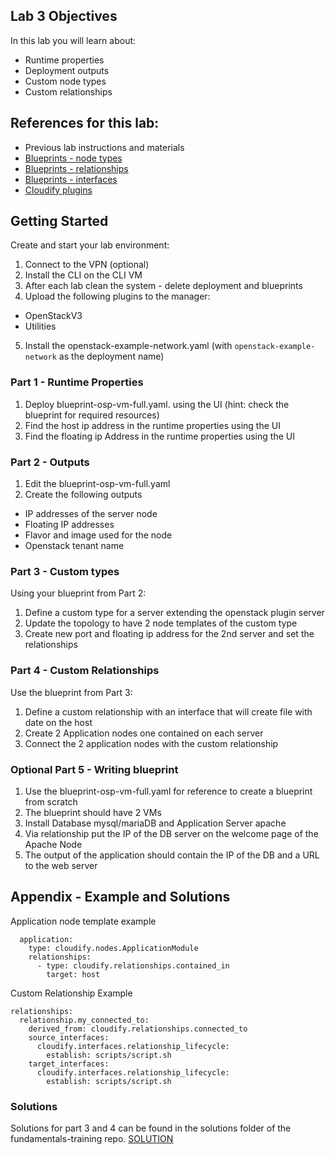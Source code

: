 ## Lab 3 Objectives
In this lab you will learn about:
* Runtime properties
* Deployment outputs
* Custom node types
* Custom relationships


## References for this lab: 
* Previous lab instructions and materials
* [Blueprints - node types](https://docs.cloudify.co/latest/developer/blueprints/spec-node-types/)
* [Blueprints - relationships](https://docs.cloudify.co/latest/developer/blueprints/spec-relationships/)
* [Blueprints - interfaces](https://docs.cloudify.co/latest/developer/blueprints/spec-interfaces/)
* [Cloudify plugins](https://cloudify.co/plugins/)

## Getting Started
Create and start your lab environment:

1. Connect to the VPN (optional)
2. Install the CLI on the CLI VM
3. After each lab clean the system - delete deployment and blueprints
4. Upload the following plugins to the manager: 
* OpenStackV3
* Utilities
5. Install the openstack-example-network.yaml (with `openstack-example-network` as the deployment name)

### Part 1 - Runtime Properties
1. Deploy blueprint-osp-vm-full.yaml. using the UI (hint: check the blueprint for required resources)
2. Find the host ip address in the runtime properties using the UI
2. Find the floating ip Address in the runtime properties using the UI

### Part 2 - Outputs 
1. Edit the blueprint-osp-vm-full.yaml
2. Create the following outputs
* IP addresses of the server node
* Floating IP addresses
* Flavor and image used for the node
* Openstack tenant name

### Part 3 - Custom types
Using your blueprint from Part 2:
1. Define a custom type for a server extending the openstack plugin server
2. Update the topology to have 2 node templates of the custom type
3. Create new port and floating ip address for the 2nd server and set the relationships

### Part 4 - Custom Relationships
Use the blueprint from Part 3:
1. Define a custom relationship with an interface that will create file with date on the host
2. Create 2 Application nodes one contained on each server
3. Connect the 2 application nodes with the custom relationship

### Optional Part 5 - Writing blueprint
1. Use the blueprint-osp-vm-full.yaml for reference to create a blueprint from scratch
2. The blueprint should have 2 VMs
3. Install Database mysql/mariaDB and Application Server apache
4. Via relationship put the IP of the DB server on the welcome page of the Apache Node
5. The output of the application should contain the IP of the DB and a URL to the web server

## Appendix - Example and Solutions
Application node template example
```
  application:
    type: cloudify.nodes.ApplicationModule
    relationships:
      - type: cloudify.relationships.contained_in
        target: host
```

Custom Relationship Example
```
relationships:
  relationship.my_connected_to:
    derived_from: cloudify.relationships.connected_to
    source_interfaces:
      cloudify.interfaces.relationship_lifecycle:
        establish: scripts/script.sh
    target_interfaces:
      cloudify.interfaces.relationship_lifecycle:
        establish: scripts/script.sh
```
### Solutions
Solutions for part 3 and 4 can be found in the solutions folder of the fundamentals-training repo. [SOLUTION](https://github.com/Cloudify-PS/fundamentals-training/blob/631/solutions/lab4/blueprint-osp-vm-full-solution.yaml)
